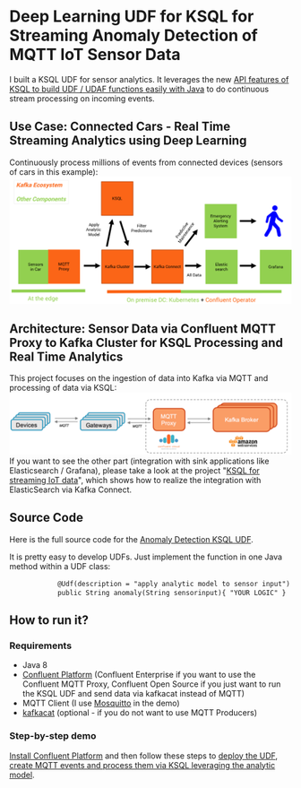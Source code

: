 # Deep Learning UDF for KSQL for Streaming Anomaly Detection of MQTT IoT Sensor Data

I built a KSQL UDF for sensor analytics. It leverages the new [API features of KSQL to build UDF / UDAF functions easily with Java](https://docs.confluent.io/current/ksql/docs/udf.html) to do continuous stream processing on incoming events.

## Use Case: Connected Cars - Real Time Streaming Analytics using Deep Learning
Continuously process millions of events from connected devices (sensors of cars in this example):
![](pictures/Connected_Cars_IoT_Deep_Learning.png)

## Architecture: Sensor Data via Confluent MQTT Proxy to Kafka Cluster for KSQL Processing and Real Time Analytics
This project focuses on the ingestion of data into Kafka via MQTT and processing of data via KSQL:
![](pictures/MQTT_Proxy_Confluent_Cloud.png)
If you want to see the other part (integration with sink applications like Elasticsearch / Grafana), please take a look at the project "[KSQL for streaming IoT data](https://github.com/kaiwaehner/ksql-fork-with-deep-learning-function)", which shows how to realize the integration with ElasticSearch via Kafka Connect.

## Source Code
Here is the full source code for the [Anomaly Detection KSQL UDF](https://github.com/kaiwaehner/ksql-udf-deep-learning-mqtt-iot/blob/master/src/main/java/com/github/megachucky/kafka/streams/machinelearning/Anomaly.java).

It is pretty easy to develop UDFs. Just implement the function in one Java method within a UDF class:

                @Udf(description = "apply analytic model to sensor input")
                public String anomaly(String sensorinput){ "YOUR LOGIC" }



## How to run it?

### Requirements
- Java 8
- [Confluent Platform](https://www.confluent.io/download/) (Confluent Enterprise if you want to use the Confluent MQTT Proxy, Confluent Open Source if you just want to run the KSQL UDF and send data via kafkacat instead of MQTT)
- MQTT Client (I use [Mosquitto](https://mosquitto.org/download/) in the demo)
- [kafkacat](https://github.com/edenhill/kafkacat) (optional - if you do not want to use MQTT Producers)

### Step-by-step demo
[Install Confluent Platform](https://www.confluent.io/download/) and then follow these steps to [deploy the UDF, create MQTT events and process them via KSQL leveraging the analytic model](https://github.com/kaiwaehner/ksql-udf-deep-learning-mqtt-iot/blob/master/live-demo.adoc).





